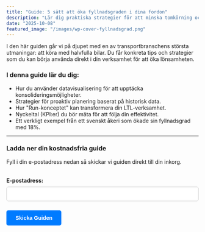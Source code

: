 ```yaml
---
title: "Guide: 5 sätt att öka fyllnadsgraden i dina fordon"
description: "Lär dig praktiska strategier för att minska tomkörning och maximera intäkten på varje transport. Ladda ner vår kostnadsfria guide."
date: "2025-10-08"
featured_image: "/images/wp-cover-fyllnadsgrad.png"
---
```


I den här guiden går vi på djupet med en av transportbranschens största utmaningar: att köra med halvfulla bilar. Du får konkreta tips och strategier som du kan börja använda direkt i din verksamhet för att öka lönsamheten.

### I denna guide lär du dig:
* Hur du använder datavisualisering för att upptäcka konsolideringsmöjligheter.
* Strategier för proaktiv planering baserat på historisk data.
* Hur "Run-konceptet" kan transformera din LTL-verksamhet.
* Nyckeltal (KPI:er) du bör mäta för att följa din effektivitet.
* Ett verkligt exempel från ett svenskt åkeri som ökade sin fyllnadsgrad med 18%.

---
### Ladda ner din kostnadsfria guide

Fyll i din e-postadress nedan så skickar vi guiden direkt till din inkorg.

<form action="https://example.com/your-form-handler" method="POST" style="max-width: 600px; margin-top: 2rem;">
  <div style="margin-bottom: 1.5rem;">
    <label for="email" style="display: block; margin-bottom: 0.5rem; font-weight: bold;">E-postadress:</label>
    <input type="email" id="email" name="email" required style="width: 100%; padding: 10px; border: 1px solid #ccc; border-radius: 5px; font-size: 1em;">
  </div>
  <button type="submit" style="padding: 12px 24px; border: none; background-color: #007bff; color: white; cursor: pointer; border-radius: 5px; font-size: 1em; font-weight: bold;">Skicka Guiden</button>
</form>